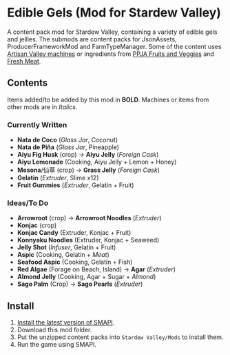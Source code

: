 # Edible Gels (Mod for Stardew Valley)
 A content pack mod for Stardew Valley, containing a variety of edible gels and jellies. The submods are content packs for JsonAssets, ProducerFrameworkMod and FarmTypeManager. Some of the content uses [Artisan Valley machines](https://www.nexusmods.com/stardewvalley/mods/1926) or ingredients from [PPJA Fruits and Veggies](https://www.nexusmods.com/stardewvalley/mods/1598) and [Fresh Meat](https://www.nexusmods.com/stardewvalley/mods/1721).
## Contents
Items added/to be added by this mod in **BOLD**. Machines or items from other mods are in *Italics*.
### Currently Written
- **Nata de Coco** (*Glass Jar*, Coconut)
- **Nata de Piña** (*Glass Jar*, Pineapple)
- **Aiyu Fig Husk** (crop) -> **Aiyu Jelly** (*Foreign Cask*)
- **Aiyu Lemonade** (Cooking, Aiyu Jelly + Lemon + Honey)
- **Mesona**/仙草 (crop) -> **Grass Jelly** (*Foreign Cask*)
- **Gelatin** (*Extruder*, Slime x12)
- **Fruit Gummies** (*Extruder*, Gelatin + Fruit)
### Ideas/To Do
- **Arrowroot** (crop) -> **Arrowroot Noodles** (*Extruder*)
- **Konjac** (crop) 
- **Konjac Candy** (Extruder, Konjac + Fruit)
- **Konnyaku Noodles** (Extruder, Konjac + Seaweed)
- **Jelly Shot** (*Infuser*, Gelatin + Fruit)
- **Aspic** (Cooking, Gelatin + *Meat*)
- **Seafood Aspic** (Cooking, Gelatin + Fish)
- **Red Algae** (Forage on Beach, Island) -> **Agar** (*Extruder*)
- **Almond Jelly** (Cooking, Agar + Sugar + *Almond*)
- **Sago Palm** (Crop) -> **Sago Pearls** (*Extruder*)
## Install
1. [Install the latest version of SMAPI](https://smapi.io/).
2. Download this mod folder.
3. Put the unzipped content packs into `Stardew Valley/Mods` to install them.
4. Run the game using SMAPI.
